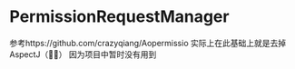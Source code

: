# PermissionRequestManager

参考https://github.com/crazyqiang/Aopermissio
实际上在此基础上就是去掉AspectJ（🤦‍♀️） 因为项目中暂时没有用到

